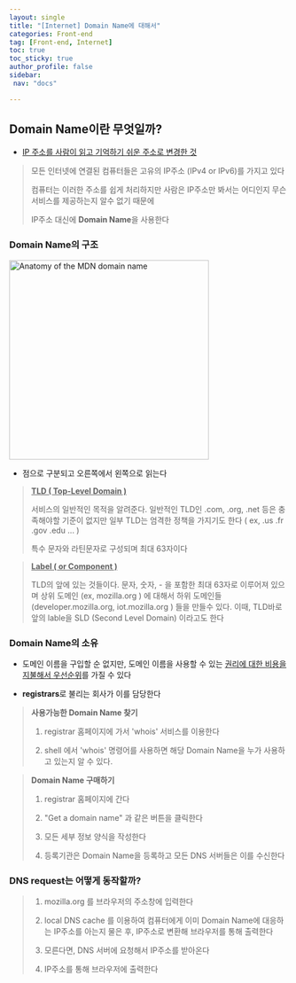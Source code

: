 ```yaml
---
layout: single
title: "[Internet] Domain Name에 대해서"
categories: Front-end
tag: [Front-end, Internet]
toc: true
toc_sticky: true
author_profile: false
sidebar:
 nav: "docs"

---
```


## Domain Name이란 무엇일까?

- <u>IP 주소를 사람이 읽고 기억하기 쉬운 주소로 변경한 것</u>

> 모든 인터넷에 연결된 컴퓨터들은 고유의 IP주소 (IPv4 or IPv6)를 가지고 있다
> 
> 컴퓨터는 이러한 주소를 쉽게 처리하지만 사람은 IP주소만 봐서는 어디인지 무슨 서비스를 제공하는지 알수 없기 때문에 
> 
> IP주소 대신에 **Domain Name**을 사용한다



### Domain Name의 구조

<img title="" src="https://developer.mozilla.org/en-US/docs/Learn/Common_questions/What_is_a_domain_name/structure.png" alt="Anatomy of the MDN domain name" width="360" data-align="center">

- 점으로 구분되고 오른쪽에서 왼쪽으로 읽는다 

> **<u>TLD ( Top-Level Domain )</u>**
> 
> 서비스의 일반적인 목적을 알려준다. 일반적인 TLD인 .com, .org, .net 등은 충족해야할 기준이 없지만 일부 TLD는 엄격한 정책을 가지기도 한다 ( ex, .us .fr .gov .edu ... )
> 
> 특수 문자와 라틴문자로 구성되며 최대 63자이다 

> **<u>Label ( or Component )</u>**
> 
> TLD의 앞에 있는 것들이다. 문자, 숫자, - 을 포함한 최대 63자로 이루어져 있으며 상위 도메인 (ex, mozilla.org ) 에 대해서 하위 도메인들 (developer.mozilla.org, iot.mozilla.org ) 들을 만들수 있다. 이때, TLD바로 앞의 lable을 SLD (Second Level Domain) 이라고도 한다 

### Domain Name의 소유

-  도메인 이름을 구입할 순 없지만, 도메인 이름을 사용할 수 있는 <u>권리에 대한 비용을 지불해서 우선순위</u>를 가질 수 있다 

- **registrars**로 불리는 회사가 이를 담당한다

> **사용가능한 Domain Name 찾기**
> 
> 1. registrar 홈페이지에 가서 'whois' 서비스를 이용한다
> 
> 2. shell 에서 'whois' 명령어를 사용하면 해당 Domain Name을 누가 사용하고 있는지 알 수 있다. 

> **Domain Name 구매하기**
> 
> 1. registrar 홈페이지에 간다
> 
> 2. "Get a domain name" 과 같은 버튼을 클릭한다
> 
> 3. 모든 세부 정보 양식을 작성한다
> 
> 4. 등록기관은 Domain Name을 등록하고 모든 DNS 서버들은 이를 수신한다

### DNS request는 어떻게 동작할까?

> 1. mozilla.org 를 브라우저의 주소창에 입력한다
> 
> 2. local DNS cache 를 이용하여 컴퓨터에게 이미 Domain Name에 대응하는 IP주소를 아는지 물은 후, IP주소로 변환해 브라우저를 통해 출력한다
> 
> 3. 모른다면, DNS 서버에 요청해서 IP주소를 받아온다
> 
> 4. IP주소를 통해 브라우저에 출력한다 


